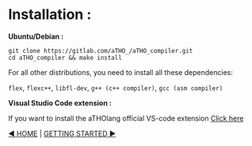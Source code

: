 # Installation :

**Ubuntu/Debian :**

```
git clone https://gitlab.com/aTHO_/aTHO_compiler.git
cd aTHO_compiler && make install
```

For all other distributions, you need to install all these dependencies:

`flex`, `flexc++`, `libfl-dev`, `g++ (c++ compiler)`, `gcc (asm compiler)`

**Visual Studio Code extension :**

If you want to install the aTHOlang official VS-code extension [Click here](https://marketplace.visualstudio.com/items?itemName=aTHO.atholang)

[:arrow_backward: HOME](home)  |  [GETTING STARTED :arrow_forward:](Getting-Started)